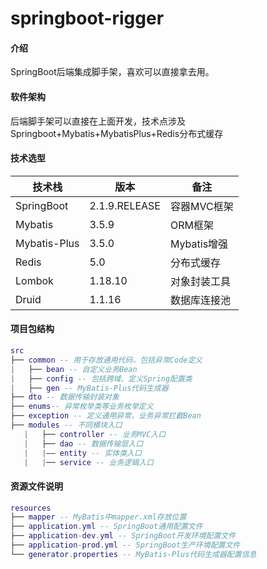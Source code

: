 # springboot-rigger

#### 介绍

SpringBoot后端集成脚手架，喜欢可以直接拿去用。

#### 软件架构
后端脚手架可以直接在上面开发，技术点涉及Springboot+Mybatis+MybatisPlus+Redis分布式缓存


#### 技术选型
| 技术栈          | 版本            | 备注        |
|--------------|---------------|-----------|
| SpringBoot   | 2.1.9.RELEASE | 容器MVC框架   |
| Mybatis      | 3.5.9         | ORM框架     |
| Mybatis-Plus | 3.5.0         | Mybatis增强 |
| Redis        | 5.0           | 分布式缓存     |
| Lombok       | 1.18.10       | 对象封装工具    |
| Druid        | 1.1.16        | 数据库连接池    |


#### 项目包结构
``` lua
src
├── common -- 用于存放通用代码，包括异常Code定义
|   ├── bean -- 自定义业务Bean
|   ├── config -- 包括跨域、定义Spring配置类
|   ├── gen -- MyBatis-Plus代码生成器
├── dto -- 数据传输封装对象
├── enums-- 异常枚举类等业务枚举定义
├── exception -- 定义通用异常，业务异常拦截Bean
├── modules -- 不同模块入口
   |   ├── controller -- 业务MVC入口
   |   ├── dao -- 数据传输层入口
   |   |—— entity -- 实体类入口
   |   |── service -- 业务逻辑入口
```

#### 资源文件说明

``` lua
resources
├── mapper -- MyBatis中mapper.xml存放位置
├── application.yml -- SpringBoot通用配置文件
├── application-dev.yml -- SpringBoot开发环境配置文件
├── application-prod.yml -- SpringBoot生产环境配置文件
└── generator.properties -- MyBatis-Plus代码生成器配置信息
```
